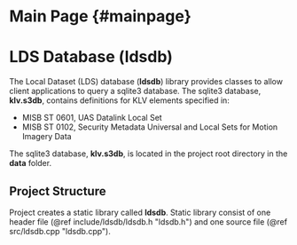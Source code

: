 Main Page {#mainpage}
=========

# LDS Database (ldsdb)

The Local Dataset (LDS) database (**ldsdb**) library provides classes to allow client applications to query a sqlite3 database.
The sqlite3 database, **klv.s3db**, contains definitions for KLV elements specified in: 

- MISB ST 0601, UAS Datalink Local Set 
- MISB ST 0102, Security Metadata Universal and Local Sets for Motion Imagery Data

The sqlite3 database, **klv.s3db**, is located in the project root directory in the **data** folder.

## Project Structure

Project creates a static library called **ldsdb**. Static library consist of one header file (@ref include/ldsdb/ldsdb.h "ldsdb.h") and one source file (@ref src/ldsdb.cpp "ldsdb.cpp").


